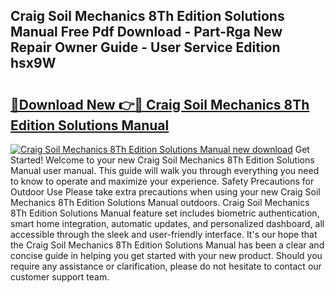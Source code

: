 ## Craig Soil Mechanics 8Th Edition Solutions Manual Free Pdf Download - Part-Rga New Repair Owner Guide - User Service Edition hsx9W

# <h2><a href="http://bc99418.oget.top/?id=Craig+Soil+Mechanics+8Th+Edition+Solutions+Manual">🔗Download New 👉🔴 Craig Soil Mechanics 8Th Edition Solutions Manual</a></h2>

[![Craig Soil Mechanics 8Th Edition Solutions Manual new download](https://i.imgur.com/5g1atiW.png)](http://bc99418.oget.top/?id=Craig+Soil+Mechanics+8Th+Edition+Solutions+Manual)
Get Started! Welcome to your new Craig Soil Mechanics 8Th Edition Solutions Manual user manual. This guide will walk you through everything you need to know to operate and maximize your experience. Safety Precautions for Outdoor Use Please take extra precautions when using your new Craig Soil Mechanics 8Th Edition Solutions Manual outdoors. Craig Soil Mechanics 8Th Edition Solutions Manual feature set includes biometric authentication, smart home integration, automatic updates, and personalized dashboard, all accessible through the sleek and user-friendly interface. It's our hope that the Craig Soil Mechanics 8Th Edition Solutions Manual has been a clear and concise guide in helping you get started with your new product. Should you require any assistance or clarification, please do not hesitate to contact our customer support team.
